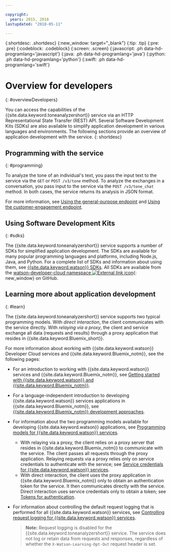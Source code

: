 ```yaml
---

copyright:
  years: 2015, 2018
lastupdated: "2018-05-11"

---
```


{:shortdesc: .shortdesc}
{:new_window: target="_blank"}
{:tip: .tip}
{:pre: .pre}
{:codeblock: .codeblock}
{:screen: .screen}
{:javascript: .ph data-hd-programlang='javascript'}
{:java: .ph data-hd-programlang='java'}
{:python: .ph data-hd-programlang='python'}
{:swift: .ph data-hd-programlang='swift'}

# Overview for developers
{: #overviewDevelopers}

You can access the capabilities of the {{site.data.keyword.toneanalyzershort}} service via an HTTP Representational State Transfer (REST) API. Several Software Development Kits (SDKs) are also available to simplify application development in various languages and environments. The following sections provide an overview of application development with the service.
{: shortdesc}

## Programming with the service
{: #programming}

To analyze the tone of an individual's text, you pass the input text to the service via the `GET` or `POST /v3/tone` method. To analyze the exchanges in a conversation, you pass input to the service via the `POST /v3/tone_chat` method. In both cases, the service returns its analysis in JSON format.

For more information, see [Using the general-purpose endpoint](/docs/services/tone-analyzer/using-tone.html) and [Using the customer-engagement endpoint](/docs/services/tone-analyzer/using-tone-chat.html).

## Using Software Development Kits
{: #sdks}

The {{site.data.keyword.toneanalyzershort}} service supports a number of SDKs for simplified application development. The SDKs are available for many popular programming languages and platforms, including Node.js, Java, and Python. For a complete list of SDKs and information about using them, see [{{site.data.keyword.watson}} SDKs](/docs/services/watson/getting-started-sdks.html). All SDKs are available from the [watson-developer-cloud namespace ![External link icon](../../icons/launch-glyph.svg "External link icon")](https://github.com/watson-developer-cloud){: new_window} on GitHub.

## Learning more about application development
{: #learn}

The {{site.data.keyword.toneanalyzershort}} service supports two typical programming models. With *direct interaction*, the client communicates with the service directly. With *relaying via a proxy*, the client and service exchange all data (requests and results) through a proxy application that resides in {{site.data.keyword.Bluemix_short}}.

For more information about working with {{site.data.keyword.watson}} Developer Cloud services and {{site.data.keyword.Bluemix_notm}}, see the following pages:

-   For an introduction to working with {{site.data.keyword.watson}} services and {{site.data.keyword.Bluemix_notm}}, see [Getting started with {{site.data.keyword.watson}} and {{site.data.keyword.Bluemix_notm}}](/docs/services/watson/index.html).
-   For a language-independent introduction to developing {{site.data.keyword.watson}} services applications in {{site.data.keyword.Bluemix_notm}}, see [{{site.data.keyword.Bluemix_notm}} development approaches](/docs/services/watson/getting-started-bluemix.html).
-   For information about the two programming models available for developing {{site.data.keyword.watson}} applications, see [Programming models for {{site.data.keyword.watson}} services](/docs/services/watson/getting-started-develop.html).
    -   With relaying via a proxy, the client relies on a proxy server that resides in {{site.data.keyword.Bluemix_notm}} to communicate with the service. The client passes all requests through the proxy application. Relaying requests via a proxy relies only on service credentials to authenticate with the service; see [Service credentials for {{site.data.keyword.watson}} services](/docs/services/watson/getting-started-credentials.html).
    -   With direct interaction, the client uses the proxy application in {{site.data.keyword.Bluemix_notm}} only to obtain an authentication token for the service. It then communicates directly with the service. Direct interaction uses service credentials only to obtain a token; see [Tokens for authentication](/docs/services/watson/getting-started-tokens.html).
-   For information about controlling the default request logging that is performed for all {{site.data.keyword.watson}} services, see [Controlling request logging for {{site.data.keyword.watson}} services](/docs/services/watson/getting-started-logging.html).

    > **Note:** Request logging is disabled for the {{site.data.keyword.toneanalyzershort}} service. The service does not log or retain data from requests and responses, regardless of whether the `X-Watson-Learning-Opt-Out` request header is set.
